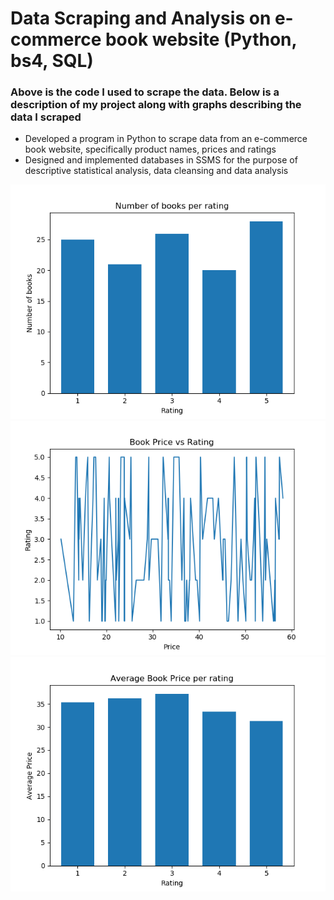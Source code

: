 # Data Scraping and Analysis on e-commerce book website (Python, bs4, SQL)
### Above is the code I used to scrape the data. Below is a description of my project along with graphs describing the data I scraped
- Developed a program in Python to scrape data from an e-commerce book website, specifically product names, prices and ratings
- Designed and implemented databases in SSMS for the purpose of descriptive statistical analysis, data cleansing and data analysis

![Image](Graphs/Figure_1.png)
![Image](Graphs/Figure_2.png)
![Image](Graphs/Figure_3.png)
